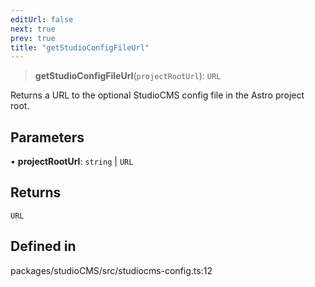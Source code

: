 ```yaml
---
editUrl: false
next: true
prev: true
title: "getStudioConfigFileUrl"
---
```


> **getStudioConfigFileUrl**(`projectRootUrl`): `URL`

Returns a URL to the optional StudioCMS config file in the Astro project root.

## Parameters

• **projectRootUrl**: `string` \| `URL`

## Returns

`URL`

## Defined in

packages/studioCMS/src/studiocms-config.ts:12
